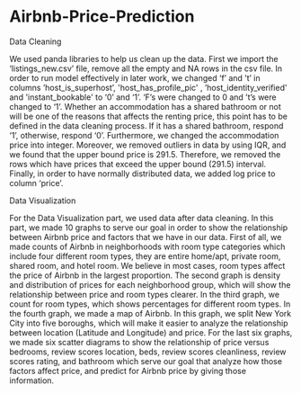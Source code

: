# Airbnb-Price-Prediction

Data Cleaning

We used panda libraries to help us clean up the data. First we import the ‘listings_new.csv’ file, remove all the empty and NA rows in the csv file. In order to run model effectively in later work, we changed ‘f’ and ’t’ in columns ’host_is_superhost’, 'host_has_profile_pic' , ’host_identity_verified' and 'instant_bookable' to ‘0’ and ‘1’. ‘F’s were changed to 0 and ’t’s were changed to ‘1’. Whether an accommodation has a shared bathroom or not will be one of the reasons that affects the renting price, this point has to be defined in the data cleaning process. If it has a shared bathroom, respond ‘1’, otherwise, respond ‘0’. Furthermore, we changed the accommodation price into integer. Moreover, we removed outliers in data by using IQR, and we found that the upper bound price is 291.5.  Therefore, we removed the rows which have prices that exceed the upper bound (291.5) interval. Finally, in order to have normally distributed data, we added log price to column ‘price’. 

Data Visualization

For the Data Visualization part, we used data after data cleaning. In this part, we made 10 graphs to serve our goal in order to show the relationship between Airbnb price and factors that we have in our data. First of all, we made counts of Airbnb in neighborhoods with room type categories which include four different room types, they are entire home/apt, private room, shared room, and hotel room. We believe in most cases, room types affect the price of Airbnb in the largest proportion. The second graph is density and distribution of prices for each neighborhood group, which will show the relationship between price and room types clearer. In the third graph, we count for room types, which shows percentages for different room types. In the fourth graph, we made a map of Airbnb. In this graph, we split New York City into five boroughs, which will make it easier to analyze the relationship between location (Latitude and Longitude) and price. For the last six graphs, we made six scatter diagrams to show the relationship of price versus bedrooms, review scores location, beds, review scores cleanliness, review scores rating, and bathroom which serve our goal that analyze how those factors affect price, and predict for Airbnb price by giving those information.
